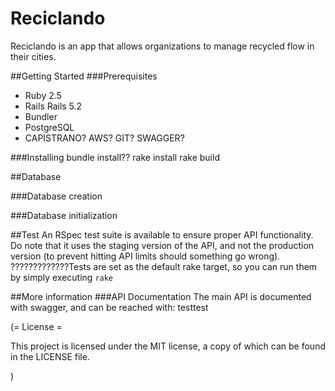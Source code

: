 # Reciclando

Reciclando is an app that allows organizations to manage recycled flow in their cities.

##Getting Started
###Prerequisites

* Ruby  2.5
* Rails Rails 5.2
* Bundler
* PostgreSQL
* CAPISTRANO? AWS? GIT? SWAGGER?

###Installing
bundle install??
rake install
rake build


##Database

###Database creation

###Database initialization

##Test
An RSpec test suite is available to ensure proper API functionality. Do note that it uses the staging version of the API, and not the production version (to prevent hitting API limits should something go wrong). ?????????????Tests are set as the default rake target, so you can run them by simply executing `rake`

##More information
###API Documentation
The main API is documented with swagger, and can be reached with:
  testtest

(= License =

This project is licensed under the MIT license, a copy of which can be found in the LICENSE file.

)
